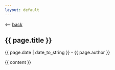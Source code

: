 ```yaml
---
layout: default
---
```

<-- [back](http://arthurlapz.github.io/blog)
## {{ page.title }}
{{ page.date | date_to_string }} - {{ page.author }}

{{ content }}
